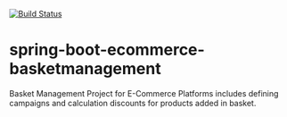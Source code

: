 [![Build Status](https://travis-ci.org/tanerdiler/spring-boot-ecommerce-basketmanagement.svg?branch=master)](https://travis-ci.org/tanerdiler/spring-boot-ecommerce-basketmanagement)

# spring-boot-ecommerce-basketmanagement
Basket Management Project for E-Commerce Platforms includes defining campaigns and calculation discounts for products added in basket.
